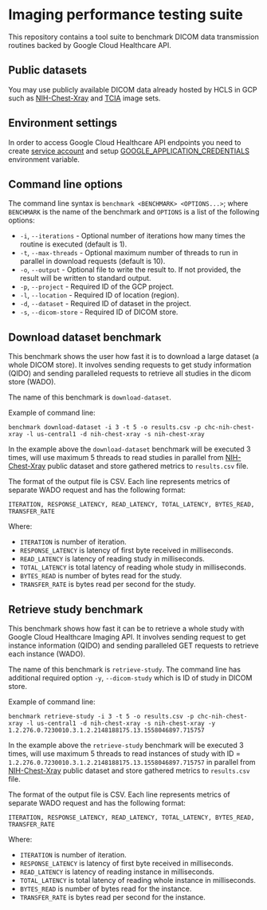 
# Imaging performance testing suite

This repository contains a tool suite to benchmark DICOM data transmission
routines backed by Google Cloud Healthcare API.

## Public datasets

You may use publicly available DICOM data already hosted by HCLS in GCP such as
[NIH-Chest-Xray](https://cloud.google.com/healthcare/docs/resources/public-datasets/nih-chest#cloud-healthcare-api)
and [TCIA](https://cloud.google.com/healthcare/docs/resources/public-datasets/tcia#cloud-healthcare-api)
image sets.

## Environment settings

In order to access Google Cloud Healthcare API endpoints you need to create
[service account](https://cloud.google.com/docs/authentication/production#obtaining_and_providing_service_account_credentials_manually)
and setup [GOOGLE_APPLICATION_CREDENTIALS](https://cloud.google.com/docs/authentication/production#providing_service_account_credentials)
environment variable.

## Command line options

The command line syntax is `benchmark <BENCHMARK> <OPTIONS...>`; where `BENCHMARK`
is the name of the benchmark and `OPTIONS` is a list of the following options:
- `-i`, `--iterations` - Optional number of iterations how many times the routine is executed
  (default is 1).
- `-t`, `--max-threads` - Optional maximum number of threads to run in parallel in download requests
  (default is 10).
- `-o`, `--output` - Optional file to write the result to. If not provided, the result will be
  written to standard output.
- `-p`, `--project` - Required ID of the GCP project.
- `-l`, `--location` - Required ID of location (region).
- `-d`, `--dataset` - Required ID of dataset in the project.
- `-s`, `--dicom-store` - Required ID of DICOM store.

## Download dataset benchmark

This benchmark shows the user how fast it is to download a large dataset (a whole DICOM store).
It involves sending requests to get study information (QIDO) and sending paralleled requests to
retrieve all studies in the dicom store (WADO).

The name of this benchmark is `download-dataset`.

Example of command line:

    benchmark download-dataset -i 3 -t 5 -o results.csv -p chc-nih-chest-xray -l us-central1 -d nih-chest-xray -s nih-chest-xray

In the example above the `download-dataset` benchmark will be executed 3 times, will use maximum 5 threads
to read studies in parallel from [NIH-Chest-Xray](https://cloud.google.com/healthcare/docs/resources/public-datasets/nih-chest#cloud-healthcare-api)
public dataset and store gathered metrics to `results.csv` file.

The format of the output file is CSV. Each line represents metrics of separate WADO request and
has the following format:

    ITERATION, RESPONSE_LATENCY, READ_LATENCY, TOTAL_LATENCY, BYTES_READ, TRANSFER_RATE

Where:
- `ITERATION` is number of iteration.
- `RESPONSE_LATENCY` is latency of first byte received in milliseconds.
- `READ_LATENCY` is latency of reading study in milliseconds.
- `TOTAL_LATENCY` is total latency of reading whole study in milliseconds.
- `BYTES_READ` is number of bytes read for the study.
- `TRANSFER_RATE` is bytes read per second for the study.

## Retrieve study benchmark

This benchmark shows how fast it can be to retrieve a whole study with Google Cloud Healthcare
Imaging API. It involves sending request to get instance information (QIDO) and sending
paralleled GET requests to retrieve each instance (WADO).

The name of this benchmark is `retrieve-study`. The command line has additional required option
`-y`, `--dicom-study` which is ID of study in DICOM store.

Example of command line:

    benchmark retrieve-study -i 3 -t 5 -o results.csv -p chc-nih-chest-xray -l us-central1 -d nih-chest-xray -s nih-chest-xray -y 1.2.276.0.7230010.3.1.2.2148188175.13.1558046897.715757

In the example above the `retrieve-study` benchmark will be executed 3 times, will use maximum 5 threads
to read instances of study with ID = `1.2.276.0.7230010.3.1.2.2148188175.13.1558046897.715757`
in parallel from [NIH-Chest-Xray](https://cloud.google.com/healthcare/docs/resources/public-datasets/nih-chest#cloud-healthcare-api)
public dataset and store gathered metrics to `results.csv` file.

The format of the output file is CSV. Each line represents metrics of separate WADO request and
has the following format:

    ITERATION, RESPONSE_LATENCY, READ_LATENCY, TOTAL_LATENCY, BYTES_READ, TRANSFER_RATE

Where:
- `ITERATION` is number of iteration.
- `RESPONSE_LATENCY` is latency of first byte received in milliseconds.
- `READ_LATENCY` is latency of reading instance in milliseconds.
- `TOTAL_LATENCY` is total latency of reading whole instance in milliseconds.
- `BYTES_READ` is number of bytes read for the instance.
- `TRANSFER_RATE` is bytes read per second for the instance.
